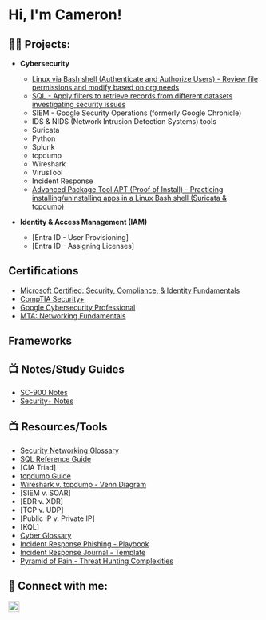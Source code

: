 <h1>Hi, I'm Cameron! </h1>

<h2>👨‍💻 Projects:</h2>

- <b>Cybersecurity</b>
  - [Linux via Bash shell (Authenticate and Authorize Users) - Review file permissions and modify based on org needs](https://github.com/cammalone/ProjectDB/blob/main/File%20Permissions.pdf)
  - [SQL - Apply filters to retrieve records from different datasets investigating security issues](https://github.com/cammalone/ProjectDB/blob/main/Apply%20filters%20to%20SQL%20queries.pdf)
  - SIEM - Google Security Operations (formerly Google Chronicle)
  - IDS & NIDS (Network Intrusion Detection Systems) tools
  - Suricata
  - Python
  - Splunk
  - tcpdump
  - Wireshark
  - VirusTool
  - Incident Response
  - [Advanced Package Tool APT (Proof of Install) -  Practicing installing/uninstalling apps in a Linux Bash shell (Suricata & tcpdump)](https://github.com/cammalone/ProjectDB/blob/main/Screenshots%20from%20Labs.pdf)

- <b>Identity & Access Management (IAM)</b>
  - [Entra ID - User Provisioning]
  - [Entra ID - Assigning Licenses]


<h2> Certifications</h2>

  - [Microsoft Certified: Security, Compliance, & Identity Fundamentals](https://learn.microsoft.com/en-us/users/cameronmalone-9362/credentials/61007c2fafd2676a?ref=https%3A%2F%2Fwww.linkedin.com%2F)
  - [CompTIA Security+](https://www.credly.com/badges/2b696683-5b5e-4301-8ff8-65944343a7f1/linked_in_profile)
  - [Google Cybersecurity Professional](https://www.coursera.org/account/accomplishments/specialization/5DOGGDCNBON0)
  - [MTA: Networking Fundamentals](https://www.credly.com/badges/8c999ea6-77af-4bfa-a5f2-d01da5ccd609/linked_in_profile)
  
<h2> Frameworks</h2>


<h2>📺 Notes/Study Guides</h2>
  
  - [SC-900 Notes](https://github.com/cammalone/NotesStudyGuides/blob/main/SC%20900%20Notes.pdf)
  - [Security+ Notes](https://github.com/cammalone/NotesStudyGuides/blob/main/SECURITY%2B%20Notes.pdf)

<h2>📺<i class="fa fa-life-ring" aria-hidden="true"></i> Resources/Tools </h2>

  - [Security Networking Glossary](https://github.com/cammalone/CyberGlossary/blob/main/Security%20Networking%20Glossary.pdf)
  - [SQL Reference Guide](https://github.com/cammalone/SQLRefGuide/blob/main/SQL%20Reference%20Guide.pdf)
  - [CIA Triad]
  - [tcpdump Guide](https://github.com/cammalone/ResourceRepo/blob/main/OS%20Hardening%20-%20tcpdump%20explanation.pdf)
  - [Wireshark v. tcpdump - Venn Diagram](https://github.com/cammalone/ResourceRepo/blob/main/Wireshark%20v.%20tcpdump.pdf)
  - [SIEM v. SOAR]
  - [EDR v. XDR]
  - [TCP v. UDP]
  - [Public IP v. Private IP]
  - [KQL]
  - [Cyber Glossary](https://github.com/cammalone/ResourceRepo/blob/main/Cyber%20Term%20Glossary.pdf)
  - [Incident Response Phishing - Playbook](https://github.com/cammalone/ResourceRepo/blob/main/Phishing-incident-response-playbook.pdf)
  - [Incident Response Journal - Template](https://github.com/cammalone/ResourceRepo/blob/main/Incident%20Handlers%20Journal%20-%20Template.pdf)
  - [Pyramid of Pain - Threat Hunting Complexities](https://github.com/cammalone/ResourceRepo/blob/main/Pyramid%20of%20pain.pdf)

<h2> 🤳 Connect with me:</h2>


[<img align="left" alt="CameronMalone | LinkedIn" width="22px" src="https://cdn.jsdelivr.net/npm/simple-icons@v3/icons/linkedin.svg" />][linkedin]


[linkedin]: https://linkedin.com/in/cam-malone

<!--
**joshmadakor1/joshmadakor1** is a ✨ _special_ ✨ repository because its `README.md` (this file) appears on your GitHub profile.

Here are some ideas to get you started:

- 🔭 I’m currently working on ...
- 🌱 I’m currently learning ...
- 👯 I’m looking to collaborate on ...
- 🤔 I’m looking for help with ...
- 💬 Ask me about ...
- 📫 How to reach me: ...
- 😄 Pronouns: ...
- ⚡ Fun fact: ...
-->
